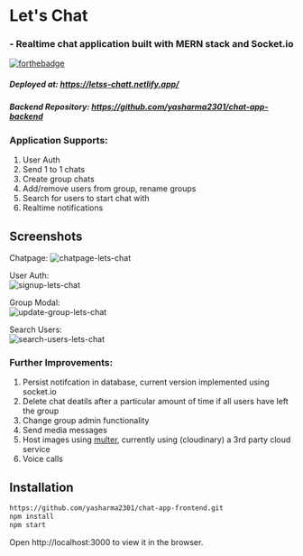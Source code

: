 # Let's Chat
### - Realtime chat application built with MERN stack and Socket.io
[![forthebadge](https://forthebadge.com/images/badges/made-with-javascript.svg)](https://forthebadge.com)

##### Deployed at: https://letss-chatt.netlify.app/
##### Backend Repository: https://github.com/yasharma2301/chat-app-backend

### Application Supports:
1. User Auth
2. Send 1 to 1 chats
3. Create group chats
4. Add/remove users from group, rename groups
5. Search for users to start chat with
6. Realtime notifications

## Screenshots
Chatpage:
![chatpage-lets-chat](https://user-images.githubusercontent.com/58696571/168414737-57c91dbf-d281-4955-bcea-34c646abc97f.png)

User Auth:\
![signup-lets-chat](https://user-images.githubusercontent.com/58696571/168414744-01d5a4e3-40b9-493b-8f0c-4df70ed72a01.png)


Group Modal:\
![update-group-lets-chat](https://user-images.githubusercontent.com/58696571/168414747-a4a1444d-d403-41ea-929d-17d62a5f084b.png)


Search Users:\
![search-users-lets-chat](https://user-images.githubusercontent.com/58696571/168414750-4bdd91e2-13ed-4d3d-9204-54e394f57e27.png)

### Further Improvements:
1. Persist notifcation in database, current version implemented using socket.io
2. Delete chat deatils after a particular amount of time if all users have left the group
3. Change group admin functionality
4. Send media messages
5. Host images using [multer](https://www.npmjs.com/package/multer), currently using (cloudinary) a 3rd party cloud service
6. Voice calls

## Installation

```sh
https://github.com/yasharma2301/chat-app-frontend.git
npm install
npm start
```
Open http://localhost:3000 to view it in the browser.